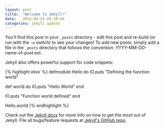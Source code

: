 ```yaml
---
layout: post
title:  "Welcome to Jekyll!"
date:   2014-04-24 20:39:44
categories: jekyll update
---
```


You'll find this post in your `_posts` directory - edit this post and re-build (or run with the `-w` switch) to see your changes!
To add new posts, simply add a file in the `_posts` directory that follows the convention: YYYY-MM-DD-name-of-post.ext.

Jekyll also offers powerful support for code snippets:

{% highlight elixir %}
defmodule Hello do
  IO.puts "Defining the function world"

  def world do
    IO.puts "Hello World"
  end

  IO.puts "Function world defined"
end

Hello.world
{% endhighlight %}

Check out the [Jekyll docs][jekyll] for more info on how to get the most out of Jekyll. File all bugs/feature requests at [Jekyll's GitHub repo][jekyll-gh].

[jekyll-gh]: https://github.com/mojombo/jekyll
[jekyll]:    http://jekyllrb.com
